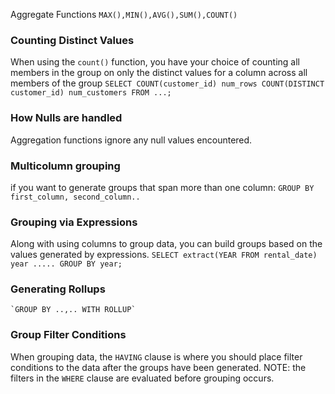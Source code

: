 Aggregate Functions
`MAX(),MIN(),AVG(),SUM(),COUNT()`

### Counting Distinct Values
When using the `count()` function, you have your choice of counting all members in the group on only the distinct values for a column across all members of the group
	`SELECT COUNT(customer_id) num_rows COUNT(DISTINCT customer_id) num_customers FROM ...;`


### How Nulls are handled
Aggregation functions ignore any null values encountered.

### Multicolumn grouping
if you want  to generate groups that span more than one column:
	`GROUP BY first_column, second_column..`

### Grouping via Expressions
Along with using columns to group data, you can build groups based on the values generated by expressions.
	`SELECT extract(YEAR FROM rental_date) year ..... GROUP BY year;`

### Generating Rollups
	`GROUP BY ..,.. WITH ROLLUP`

### Group Filter Conditions
When grouping data, the `HAVING` clause is where you should place filter conditions to the data after the groups have been generated.
NOTE: the filters in the `WHERE` clause are evaluated before grouping occurs.